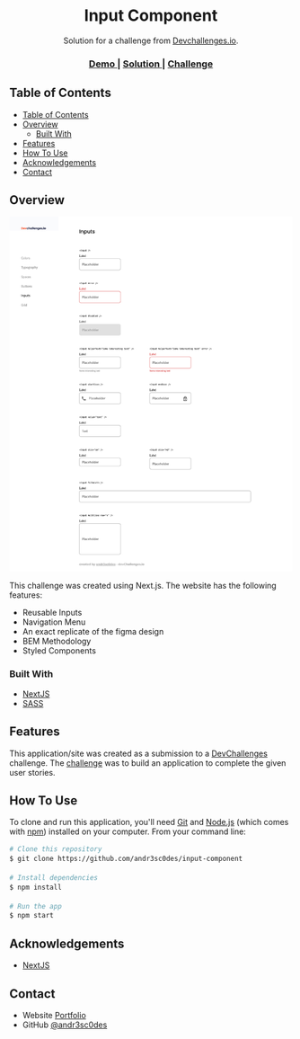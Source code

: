 <!-- Please update value in the {}  -->

<h1 align="center">Input Component</h1>

<div align="center">
   Solution for a challenge from  <a href="http://devchallenges.io" target="_blank">Devchallenges.io</a>.
</div>

<div align="center">
  <h3>
    <a href="https://andr3sc0des.github.io/input-component">
      Demo
    </a>
    <span> | </span>
    <a href="https://github.com/Andr3sC0des/input-component">
      Solution
    </a>
    <span> | </span>
    <a href="https://devchallenges.io/challenges/ohgVTyJCbm5OZyTB2gNY">
      Challenge
    </a>
  </h3>
</div>

<!-- TABLE OF CONTENTS -->

## Table of Contents

- [Table of Contents](#table-of-contents)
- [Overview](#overview)
  - [Built With](#built-with)
- [Features](#features)
- [How To Use](#how-to-use)
- [Acknowledgements](#acknowledgements)
- [Contact](#contact)

<!-- OVERVIEW -->

## Overview

![Button Component](./screenshot/input-component.png)

This challenge was created using Next.js. The website has the following features:

- Reusable Inputs
- Navigation Menu
- An exact replicate of the figma design
- BEM Methodology
- Styled Components

### Built With

- [NextJS](https://nextjs.org/)
- [SASS](https://sass-lang.com/)

## Features

This application/site was created as a submission to a [DevChallenges](https://devchallenges.io/challenges) challenge. The [challenge](https://devchallenges.io/challenges/ohgVTyJCbm5OZyTB2gNY) was to build an application to complete the given user stories.

## How To Use

To clone and run this application, you'll need [Git](https://git-scm.com) and [Node.js](https://nodejs.org/en/download/) (which comes with [npm](http://npmjs.com)) installed on your computer. From your command line:

```bash
# Clone this repository
$ git clone https://github.com/andr3sc0des/input-component

# Install dependencies
$ npm install

# Run the app
$ npm start
```

## Acknowledgements

- [NextJS](https://nextjs.org/docs/getting-started)

## Contact

- Website [Portfolio](https://andr3sc0des.github.io)
- GitHub [@andr3sc0des](https://{github.com/andr3sc0des})
